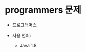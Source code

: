 # programmers 문제

- [프로그래머스](https://school.programmers.co.kr/learn/challenges?page=1)

- 사용 언어: 
  - Java 1.8
